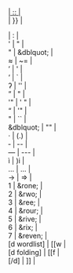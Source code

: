 <!DOCTYPE html>
<a href=" | {{ | <br>
"> | :: | <br>
</a> | }} | <br>
</link><link> | </link>:<link> | <br>
' | &quot; | <br>
" | &dblquot; | <br>
&#x2248; | ~= | <br>
&rsquo; | ' | <br>
&lsquo; | ` | <br>
&#x294; | '' | <br>
&rdquo; | " | <br>
'" | ' " | <br>
&ldquo; | '" | <br>
&quot; | `` | <br>
&dblquot; | "" | <br>
&middot; | (.) | <br>
&dash; | -- | <br>
&mdash; | --- | <br>
&igrave; | )i | <br>
&hellip; | ... | <br>
&rarr; | => | <br>
<overline>1</overline> | &rone; | <br>
<overline>2</overline> | &rwo; | <br>
<overline>3</overline> | &ree; | <br>
<overline>4</overline> | &rour; | <br>
<overline>5</overline> | &rive; | <br>
<overline>6</overline> | &rix; | <br>
<overline>7</overline> | &reven; | <br>
[d wordlist] | [[w | <br>
[d folding] | [[f | <br>
[/d] | ]] | <br>
